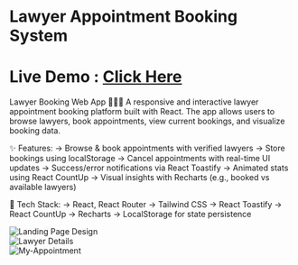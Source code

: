 # Lawyer Appointment Booking System

# Live Demo : [Click Here](https://lawyer-appointment-booking-system.vercel.app/)

Lawyer Booking Web App 🧑‍⚖️📅
A responsive and interactive lawyer appointment booking platform built with React. The app allows users to browse lawyers, book appointments, view current bookings, and visualize booking data.

✨ Features:
-> Browse & book appointments with verified lawyers
-> Store bookings using localStorage
-> Cancel appointments with real-time UI updates
-> Success/error notifications via React Toastify
-> Animated stats using React CountUp
-> Visual insights with Recharts (e.g., booked vs available lawyers)

🔧 Tech Stack:
-> React, React Router
-> Tailwind CSS
-> React Toastify
-> React CountUp
-> Recharts
-> LocalStorage for state persistence

![Landing Page Design](./assets/landingPage.png)  
![Lawyer Details](./assets/LawyerDetails.png)  
![My-Appointment](./assets/LawyerAppointment.png)
